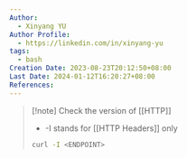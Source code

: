 ```yaml
---
Author:
  - Xinyang YU
Author Profile:
  - https://linkedin.com/in/xinyang-yu
tags:
  - bash
Creation Date: 2023-08-23T20:12:50+08:00
Last Date: 2024-01-12T16:20:27+08:00
References: 
---
```


>[!note] Check the version of [[HTTP]]
>- -I stands for [[HTTP Headers]] only
>```bash
>curl -I <ENDPOINT>
>```